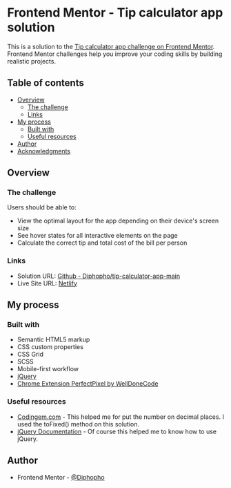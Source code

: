 # Frontend Mentor - Tip calculator app solution

This is a solution to the [Tip calculator app challenge on Frontend Mentor](https://www.frontendmentor.io/challenges/tip-calculator-app-ugJNGbJUX). Frontend Mentor challenges help you improve your coding skills by building realistic projects.

## Table of contents

- [Overview](#overview)
  - [The challenge](#the-challenge)
  - [Links](#links)
- [My process](#my-process)
  - [Built with](#built-with)
  - [Useful resources](#useful-resources)
- [Author](#author)
- [Acknowledgments](#acknowledgments)

## Overview

### The challenge

Users should be able to:

- View the optimal layout for the app depending on their device's screen size
- See hover states for all interactive elements on the page
- Calculate the correct tip and total cost of the bill per person

### Links

- Solution URL: [Github - Diphopho/tip-calculator-app-main](https://github.com/Diphopho/tip-calculator-app-main)
- Live Site URL: [Netlify](https://elegant-shirley-8852da.netlify.app)

## My process

### Built with

- Semantic HTML5 markup
- CSS custom properties
- CSS Grid
- SCSS
- Mobile-first workflow
- [jQuery](https://jquery.com)
- [Chrome Extension PerfectPixel by WellDoneCode](https://chrome.google.com/webstore/detail/perfectpixel-by-welldonec/dkaagdgjmgdmbnecmcefdhjekcoceebi?hl=en)

### Useful resources

- [Codingem.com](https://www.codingem.com/javascript-how-to-limit-decimal-places/#:~:text=In%20JavaScript%2C%20you%20can%20use,decimal%20places%20of%20a%20number.&text=However%2C%20sometimes%20this%20method%20does%20not%20give%20accurate%20results.&text=It%20falsely%20rounds%20the%20number,numbers%20in%20JavaScript%20are%20useful.) - This helped me for put the number on decimal places. I used the toFixed() method on this solution.
- [jQuery Documentation](https://api.jquery.com/) - Of course this helped me to know how to use jQuery.

## Author

- Frontend Mentor - [@Diphopho](https://www.frontendmentor.io/profile/Diphopho)

